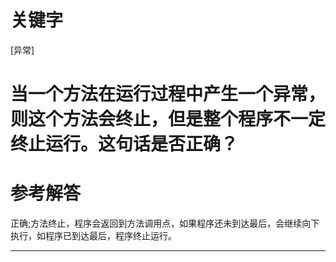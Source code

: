 # 关键字

[异常]

# 当一个方法在运行过程中产生一个异常，则这个方法会终止，但是整个程序不一定终止运行。这句话是否正确？

# 参考解答

正确;方法终止，程序会返回到方法调用点，如果程序还未到达最后，会继续向下执行，如程序已到达最后，程序终止运行。

---
